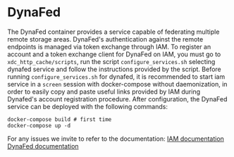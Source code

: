 # DynaFed
The DynaFed container provides a service capable of federating multiple remote storage areas.
DynaFed's authentication against the remote endpoints is managed via token exchange through IAM.
To register an account and a token exchange client for DynaFed on IAM, you must go to `xdc_http_cache/scripts`, run the script `configure_services.sh` selecting dynafed service and follow the instructions provided by the script.
Before running `configure_services.sh` for dynafed, it is recommended to start iam service in a `screen` session with docker-compose without daemonization, in order to easily copy and paste useful links provided by IAM during Dynafed's account registration procedure.
After configuration, the DynaFed service can be deployed with the following commands:
```
docker-compose build # first time
docker-compose up -d
```
For any issues we invite to refer to the documentation:
[IAM documentation](https://indigo-iam.github.io/docs/v/current/)
[DynaFed documentation](http://lcgdm.web.cern.ch/dynafed-dynamic-federation-project)
